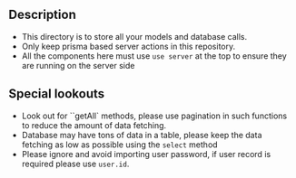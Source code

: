 ## Description

- This directory is to store all your models and database calls.
- Only keep prisma based server actions in this repository.
- All the components here must use `use server` at the top to ensure they are running on the server side

## Special lookouts

- Look out for ``getAll` methods, please use pagination in such functions to reduce the amount of data fetching.
- Database may have tons of data in a table, please keep the data fetching as low as possible using the `select` method
- Please ignore and avoid importing user password, if user record is required please use `user.id`.
